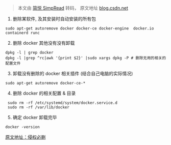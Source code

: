 > 本文由 [简悦 SimpRead](http://ksria.com/simpread/) 转码， 原文地址 [blog.csdn.net](https://blog.csdn.net/qazwsx_19931126/article/details/108172610)

1.  删除某软件, 及其安装时自动安装的所有包

```
sudo apt-get autoremove docker docker-ce docker-engine  docker.io  containerd runc

```

2.  删除 docker 其他没有没有卸载

```
dpkg -l | grep docker
dpkg -l |grep ^rc|awk '{print $2}' |sudo xargs dpkg -P # 删除无用的相关的配置文件

```

3.  卸载没有删除的 docker 相关插件 (结合自己电脑的实际情况)

```
sudo apt-get autoremove docker-ce-*

```

4.  删除 docker 的相关配置 & 目录

```
 sudo rm -rf /etc/systemd/system/docker.service.d
 sudo rm -rf /var/lib/docker

```

5.  确定 docker 卸载完毕

```
docker -version

```

[原文地址：侵权必删](https://www.cnblogs.com/shmily3929/p/12085163.html)
